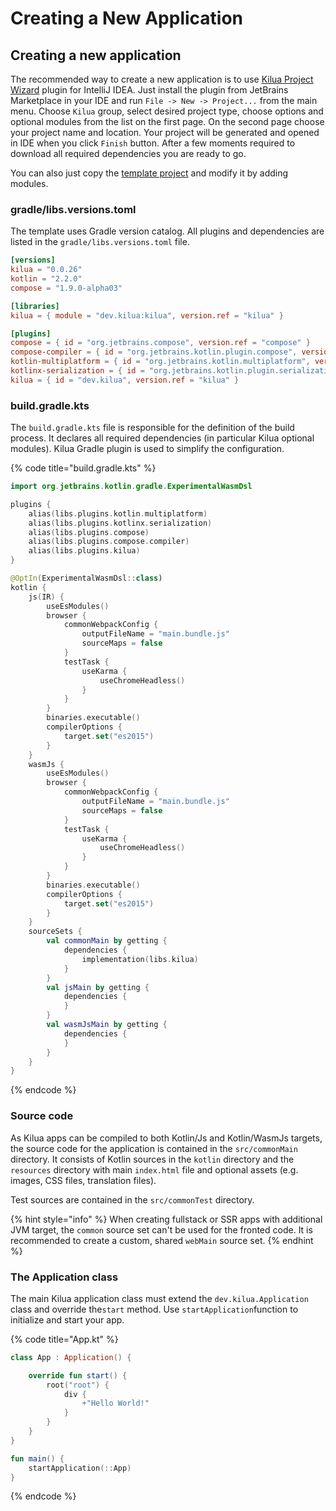 # Creating a New Application

## Creating a new application

The recommended way to create a new application is to use [Kilua Project Wizard](https://plugins.jetbrains.com/plugin/27530-kilua-project-wizard) plugin for IntelliJ IDEA. Just install the plugin from JetBrains Marketplace in your IDE and run `File -> New -> Project...` from the main menu. Choose `Kilua` group, select desired project type, choose options and optional modules from the list on the first page. On the second page choose your project name and location. Your project will be generated and opened in IDE when you click `Finish` button. After a few moments required to download all required dependencies you are ready to go.

You can also just copy the [template project](https://github.com/rjaros/kilua/tree/main/templates/template) and modify it by adding modules.

### gradle/libs.versions.toml

The template uses Gradle version catalog. All plugins and dependencies are listed in the `gradle/libs.versions.toml` file.

```toml
[versions]
kilua = "0.0.26"
kotlin = "2.2.0"
compose = "1.9.0-alpha03"

[libraries]
kilua = { module = "dev.kilua:kilua", version.ref = "kilua" }

[plugins]
compose = { id = "org.jetbrains.compose", version.ref = "compose" }
compose-compiler = { id = "org.jetbrains.kotlin.plugin.compose", version.ref = "kotlin" }
kotlin-multiplatform = { id = "org.jetbrains.kotlin.multiplatform", version.ref = "kotlin" }
kotlinx-serialization = { id = "org.jetbrains.kotlin.plugin.serialization", version.ref = "kotlin" }
kilua = { id = "dev.kilua", version.ref = "kilua" }
```

### build.gradle.kts

The `build.gradle.kts` file is responsible for the definition of the build process. It declares all required dependencies (in particular Kilua optional modules). Kilua Gradle plugin is used to simplify the configuration.&#x20;

{% code title="build.gradle.kts" %}
```kotlin
import org.jetbrains.kotlin.gradle.ExperimentalWasmDsl

plugins {
    alias(libs.plugins.kotlin.multiplatform)
    alias(libs.plugins.kotlinx.serialization)
    alias(libs.plugins.compose)
    alias(libs.plugins.compose.compiler)
    alias(libs.plugins.kilua)
}

@OptIn(ExperimentalWasmDsl::class)
kotlin {
    js(IR) {
        useEsModules()
        browser {
            commonWebpackConfig {
                outputFileName = "main.bundle.js"
                sourceMaps = false
            }
            testTask {
                useKarma {
                    useChromeHeadless()
                }
            }
        }
        binaries.executable()
        compilerOptions {
            target.set("es2015")
        }
    }
    wasmJs {
        useEsModules()
        browser {
            commonWebpackConfig {
                outputFileName = "main.bundle.js"
                sourceMaps = false
            }
            testTask {
                useKarma {
                    useChromeHeadless()
                }
            }
        }
        binaries.executable()
        compilerOptions {
            target.set("es2015")
        }
    }
    sourceSets {
        val commonMain by getting {
            dependencies {
                implementation(libs.kilua)
            }
        }
        val jsMain by getting {
            dependencies {
            }
        }
        val wasmJsMain by getting {
            dependencies {
            }
        }
    }
}
```
{% endcode %}

### Source code

As Kilua apps can be compiled to both Kotlin/Js and Kotlin/WasmJs targets, the source code for the application is contained in the `src/commonMain` directory. It consists of Kotlin sources in the `kotlin` directory and the `resources` directory with main `index.html` file and optional assets (e.g. images, CSS files, translation files).

Test sources are contained in the `src/commonTest` directory.

{% hint style="info" %}
When creating fullstack or SSR apps with additional JVM target, the `common` source set can't be used for the fronted code. It is recommended to create a custom, shared `webMain` source set.
{% endhint %}

### The Application class

The main Kilua application class must extend the `dev.kilua.Application` class and override the`start` method. Use `startApplication`function to initialize and start your app.

{% code title="App.kt" %}
```kotlin
class App : Application() {

    override fun start() {
        root("root") {
            div {
                +"Hello World!"
            }
        }
    }
}

fun main() {
    startApplication(::App)
}
```
{% endcode %}

##
